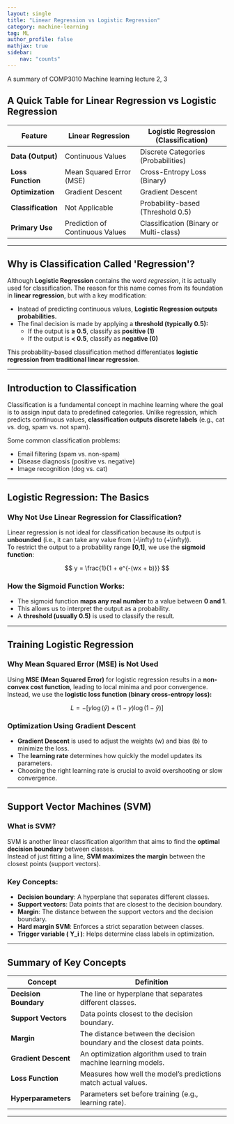 ```yaml
---
layout: single
title: "Linear Regression vs Logistic Regression"
category: machine-learning
tag: ML
author_profile: false
mathjax: true
sidebar:
    nav: "counts"
---
```


A summary of COMP3010 Machine learning lecture 2, 3

## A Quick Table for Linear Regression vs Logistic Regression

| Feature             | Linear Regression               | Logistic Regression (Classification) |
|---------------------|--------------------------------|--------------------------------------|
| **Data (Output)**   | Continuous Values             | Discrete Categories (Probabilities) |
| **Loss Function**   | Mean Squared Error (MSE)      | Cross-Entropy Loss (Binary)         |
| **Optimization**    | Gradient Descent              | Gradient Descent                    |
| **Classification**  | Not Applicable               | Probability-based (Threshold 0.5)   |
| **Primary Use**     | Prediction of Continuous Values | Classification (Binary or Multi-class) |

---

## Why is Classification Called 'Regression'?

Although **Logistic Regression** contains the word *regression*, it is actually used for classification. The reason for this name comes from its foundation in **linear regression**, but with a key modification:  

- Instead of predicting continuous values, **Logistic Regression outputs probabilities.**  
- The final decision is made by applying a **threshold (typically 0.5):**  
  - If the output is **≥ 0.5**, classify as **positive (1)**  
  - If the output is **< 0.5**, classify as **negative (0)**  

This probability-based classification method differentiates **logistic regression from traditional linear regression**.

---

## Introduction to Classification

Classification is a fundamental concept in machine learning where the goal is to assign input data to predefined categories. Unlike regression, which predicts continuous values, **classification outputs discrete labels** (e.g., cat vs. dog, spam vs. not spam).  

Some common classification problems:
- Email filtering (spam vs. non-spam)
- Disease diagnosis (positive vs. negative)
- Image recognition (dog vs. cat)

---

## Logistic Regression: The Basics

### Why Not Use Linear Regression for Classification?
Linear regression is not ideal for classification because its output is **unbounded** (i.e., it can take any value from \(-\infty\) to \(+\infty\)).  
To restrict the output to a probability range **[0,1]**, we use the **sigmoid function**:

$$
y = \frac{1}{1 + e^{-(wx + b)}}
$$

### How the Sigmoid Function Works:
- The sigmoid function **maps any real number** to a value between **0 and 1**.
- This allows us to interpret the output as a probability.
- A **threshold (usually 0.5)** is used to classify the result.

---

## Training Logistic Regression

### Why Mean Squared Error (MSE) is Not Used
Using **MSE (Mean Squared Error)** for logistic regression results in a **non-convex cost function**, leading to local minima and poor convergence.  
Instead, we use the **logistic loss function (binary cross-entropy loss):**

$$
L = -\left[ y \log(\hat{y}) + (1 - y) \log(1 - \hat{y}) \right]
$$

### Optimization Using Gradient Descent
- **Gradient Descent** is used to adjust the weights \(w\) and bias \(b\) to minimize the loss.
- The **learning rate** determines how quickly the model updates its parameters.
- Choosing the right learning rate is crucial to avoid overshooting or slow convergence.

---

## Support Vector Machines (SVM)

### What is SVM?
SVM is another linear classification algorithm that aims to find the **optimal decision boundary** between classes.  
Instead of just fitting a line, **SVM maximizes the margin** between the closest points (support vectors).

### Key Concepts:
- **Decision boundary**: A hyperplane that separates different classes.
- **Support vectors**: Data points that are closest to the decision boundary.
- **Margin**: The distance between the support vectors and the decision boundary.
- **Hard margin SVM**: Enforces a strict separation between classes.
- **Trigger variable \( Y_i \)**: Helps determine class labels in optimization.

---

## Summary of Key Concepts

| Concept             | Definition |
|---------------------|------------|
| **Decision Boundary** | The line or hyperplane that separates different classes. |
| **Support Vectors** | Data points closest to the decision boundary. |
| **Margin** | The distance between the decision boundary and the closest data points. |
| **Gradient Descent** | An optimization algorithm used to train machine learning models. |
| **Loss Function** | Measures how well the model’s predictions match actual values. |
| **Hyperparameters** | Parameters set before training (e.g., learning rate). |

---

